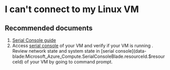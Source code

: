 <properties  
              pageTitle="I can't connect to my Linux VM"
              description="I can't connect to my Linux VM"
              service="microsoft.compute"
              resource="virtualmachines"
              authors="tiag"
              displayOrder="1"
              selfHelpType="resource"
              supportTopicIds="32615528"
              resourceTags="linux,redhat,Ubuntu"
              productPesIds="14749"
              cloudEnvironments="public"
/>

# I can't connect to my Linux VM

## **Recommended documents**

1. [Serial Console guide](https://docs.microsoft.com/azure/virtual-machines/troubleshooting/serial-console-linux)
2. Access [serial console](data-blade:Microsoft_Azure_Compute.SerialConsoleBlade.resourceId.$resourceId) of your VM and verify if your VM is running . Review network state and system state in [serial console](data-blade:Microsoft_Azure_Compute.SerialConsoleBlade.resourceId.$resourceId) of your VM by going to command prompt.

